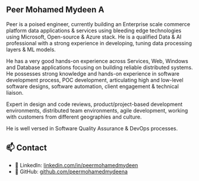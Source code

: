 ## Peer Mohamed Mydeen A

Peer is a poised engineer, currently building an Enterprise scale commerce platform data applications & services using bleeding edge technologies using Microsoft, Open-source & Azure stack. He is a qualified Data & AI professional with a strong experience in developing, tuning data processing layers & ML models.

He has a very good hands-on experience across Services, Web, Windows and Database applications focusing on building reliable distributed systems. He possesses strong knowledge and hands-on experience in software development process, POC development, articulating high and low-level software designs, software automation, client engagement & technical liaison.

Expert in design and code reviews, product/project-based development environments, distributed team environments, agile development, working with customers from different geographies and culture.

He is well versed in Software Quality Assurance & DevOps processes.

## 📫 Contact

- 💼 LinkedIn: [linkedin.com/in/peermohamedmydeen](https://www.linkedin.com/in/peermohamedmydeen/)  
- 🐙 GitHub: [github.com/peermohamedmydeena](https://github.com/peermohamedmydeena)
